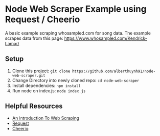 # Node Web Scraper Example using Request / Cheerio

A basic example scraping whosampled.com for song data. The example scrapes data from this page: https://www.whosampled.com/Kendrick-Lamar/

## Setup

1. Clone this project: `git clone https://github.com/alberthuynh91/node-web-scraper.git`
2. Change Directory into newly cloned repo: `cd node-web-scraper`
3. Install dependencies: `npm install`
4. Run node on index.js: `node index.js`

## Helpful Resources

- [An Introduction To Web Scraping](https://codeburst.io/an-introduction-to-web-scraping-with-node-js-1045b55c63f7)
- [Request](https://github.com/request/request-promise)
- [Cheerio](https://github.com/cheeriojs/cheerio)
